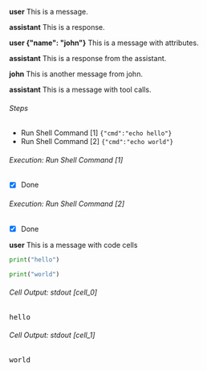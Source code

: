 **user** This is a message.

**assistant** This is a response.

**user {"name": "john"}** This is a message with attributes.

**assistant** This is a response from the assistant.

**john** This is another message from john.

**assistant** This is a message with tool calls.

###### Steps

- Run Shell Command [1] `{"cmd":"echo hello"}`
- Run Shell Command [2] `{"cmd":"echo world"}`

###### Execution: Run Shell Command [1]

<pre class='output' style='display:none'>
hello

Exit Code: 0
</pre>

-[x] Done

###### Execution: Run Shell Command [2]

<pre class='output' style='display:none'>
world

Exit Code: 0
</pre>

-[x] Done

**user** This is a message with code cells

```python .eval
print("hello")
```

```python .eval
print("world")
```

###### Cell Output: stdout [cell_0]

<pre>
hello
</pre>

###### Cell Output: stdout [cell_1]

<pre>
world
</pre>

